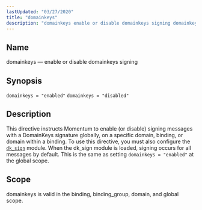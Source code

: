 ```yaml
---
lastUpdated: "03/27/2020"
title: "domainkeys"
description: "domainkeys enable or disable domainkeys signing domainkeys enabled domainkeys disabled This directive instructs Momentum to enable or disable signing messages with a Domain Keys signature globally on a specific domain binding or domain within a binding To use this directive you must also configure the dk sign module When the..."
---
```


<a name="conf.ref.domainkeys"></a> 
## Name

domainkeys — enable or disable domainkeys signing

## Synopsis

`domainkeys = "enabled"`
`domainkeys = "disabled"`

<a name="idp24391872"></a> 
## Description

This directive instructs Momentum to enable (or disable) signing messages with a DomainKeys signature globally, on a specific domain, binding, or domain within a binding. To use this directive, you must also configure the [`dk_sign`](/momentum/4/modules/domainkeys) module. When the dk_sign module is loaded, signing occurs for all messages by default. This is the same as setting `domainkeys = "enabled"` at the global scope.

<a name="idp24395328"></a> 
## Scope

domainkeys is valid in the binding, binding_group, domain, and global scope.
